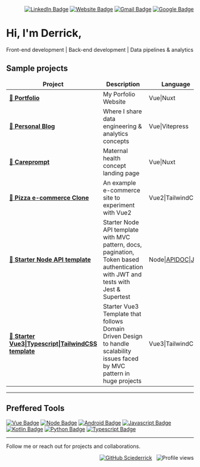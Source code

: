 <div align="right">

[![LinkedIn Badge](https://img.shields.io/badge/LinkedIn-%230077B5.svg?logo=linkedin&logoColor=white)](https://www.linkedin.com/in/derrick-mbarani/)
[![Website Badge](https://img.shields.io/badge/-website-black?logo=googlechrome&style=flat&logoColor=white)](https://derrick.ink/)
[![Gmail Badge](https://img.shields.io/badge/-derrickmbarani-c14438?style=flat&logo=Gmail&logoColor=white&link=mailto:derrickmbarani@gmail.com)](mailto:derrickmbarani@gmail.com)
[![Google Badge](https://img.shields.io/badge/-g.dev-32cd32?style=flat&logo=Google&logoColor=white)](https://g.dev/derrick_mbarani)
</div>

# Hi, I'm Derrick,

Front-end development | Back-end development | Data pipelines & analytics

## Sample projects

<table>
<thead align="center">
    <tr border: none;>
    <td><b>Project</b></td>
    <td><b>Description</b></td>
    <td><b>Language</b></td>
    <td><b>Status</b></td>
    <td><b>Link</b></td>
    </tr>
</thead>
<tbody>
    <tr>
        <td><a href="https://github.com/Sciederrick/Sciederrick"><b>🚀 Portfolio</b></a></td>
        <td>My Porfolio Website</td>
        <td>Vue|Nuxt</td>
        <td>█████ 100%</td>
        <td><a href="https://www.derrick.ink/">🔗&nbsp;&nbsp;website</a></td>
    </tr>
    <tr>
        <td><a href="https://github.com/Sciederrick/blog"><b>🚀 Personal Blog</b></a></td>
        <td>Where I share data engineering & analytics concepts</td>
        <td>Vue|Vitepress</td>
        <td>█████ 100%</td>
        <td><a href="https://derricks-data-blog.vercel.app/">🔗&nbsp;&nbsp;website</a></td>
    </tr>
    <tr>
        <td><a href="https://github.com/Sciederrick/CarePrompt"><b>🚀 Careprompt</b></a></td>
        <td>Maternal health concept landing page</td>
        <td>Vue|Nuxt</td>
        <td>█████ 100%</td>
        <td><a href="https://care-prompt.vercel.app">🔗&nbsp;&nbsp;website</a></td>
    </tr>
    <tr>
        <td><a href="https://pizza-shop-ik23c78qq-sciederrick.vercel.app/"><b>🚀 Pizza e-commerce Clone</b></a></td>
        <td>An example e-commerce site to experiment with Vue2</td>
        <td>Vue2|TailwindCSS</td>
        <td>████90%</td>
        <td><a href="https://github.com/Sciederrick/pizza-shop">🔗&nbsp;&nbsp;repo</a></td>
    </tr>
    <tr>
        <td><a href="https://github.com/Sciederrick/Node.js_API_Template"><b>🚀 Starter Node API template</b></a></td>
        <td>Starter Node API template with MVC pattern, docs, pagination, Token based authentication with JWT and tests with Jest & Supertest</td>
        <td>Node|<a href="https://apidocjs.com/">APIDOC</a>|<a href="https://jestjs.io/">Jest</a></td>
        <td>█████ 100%</td>
        <td><a href="https://github.com/Sciederrick/Node.js_API_Template">🔗&nbsp;&nbsp;repo</a></td>
    </tr>
    <tr>
        <td><a href="https://github.com/Sciederrick/Vue3.DDD.Template"><b>🚀 Starter Vue3|Typescript|TailwindCSS template</b></a></td>
        <td>Starter Vue3 Template that follows Domain Driven Design to handle scalability issues faced by MVC pattern in huge projects</td>
        <td>Vue3|TailwindCSS</td>
        <td>████80%</td>
        <td><a href="https://github.com/Sciederrick/Vue3.DDD.Template">🔗&nbsp;&nbsp;repo</a></td>
    </tr>
</tbody>
</table>

<hr/>

## Preffered Tools   
    
[![Vue Badge](https://img.shields.io/badge/-VueJS-3c4e64?style=for-the-badge&logo=vue.js&logoColor=white&logoWidth=30)](https://vuejs.org/)
[![Node Badge](https://img.shields.io/badge/-NodeJS-3a5311?style=for-the-badge&logo=node.js&logoColor=white&logoWidth=30)](https://nodejs.org/)
[![Android Badge](https://img.shields.io/badge/-Android-32cd32?style=for-the-badge&logo=android&logoColor=white&logoWidth=30)](https://developer.android.com/)
[![Javascript Badge](https://img.shields.io/badge/-Javascript-efd81d?style=for-the-badge&logo=javascript&logoColor=black&logoWidth=30)](https://www.javascript.com/)
[![Kotlin Badge](https://img.shields.io/badge/-Kotlin-E24462?style=for-the-badge&logo=kotlin&logoColor=b125ea&logoWidth=30)](https://kotlinlang.org/)
[![Python Badge](https://img.shields.io/badge/-Python-efd81d?style=for-the-badge&logo=python&logoWidth=30)](https://www.python.org/)
[![Typescript Badge](https://img.shields.io/badge/-Typescript-FFFFF0?style=for-the-badge&logo=typescript&logoWidth=30)](https://www.typescriptlang.org/)

<hr/>
Follow me or reach out for projects and collaborations.
<div align="right">
    
[![GitHub Sciederrick](https://img.shields.io/github/followers/sciederrick?label=follow&style=social)](https://github.com/Sciederrick)
&nbsp;
![Profile views](https://views.igorkowalczyk.vercel.app/api/badge/Sciederrick)
    
</div>
